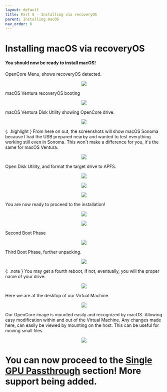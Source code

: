 ```yaml
---
layout: default
title: Part 5 - Installing via recoveryOS
parent: Installing macOS
nav_order: 6
---
```


# Installing macOS via recoveryOS
#### You should now be ready to install macOS!

OpenCore Menu, shows recoveryOS detected.

<p align="center">
  <img src="../../assets/OpenCoreVMBootRecovery.png">
</p>

macOS Ventura recoveryOS booting

<p align="center">
  <img src="../../assets/BootingRecovery.png">
</p>

macOS Ventura Disk Utility showing OpenCore drive.

<p align="center">
  <img src="../../assets/macOSRecoveryDiskUtility.png">
</p>

{: .highlight }
From here on out, the screenshots will show macOS Sonoma because I had the USB prepared nearby and wanted to test everything working still even in Sonoma. This won't make a difference for you, it's the same for macOS Ventura.

<p align="center">
  <img src="../../assets/OpenCoreSonomaRecoveryBoot.png">
</p>

Open Disk Utility, and format the target drive to APFS.

<p align="center">
  <img src="../../assets/macOSRecoveryFormatInstallTarget.png">
</p>

<p align="center">
  <img src="../../assets/macOSRecoveryFormatInstallTarget2.png">
</p>

<p align="center">
  <img src="../../assets/macOSRecoveryFormatInstallTarget3.png">
</p>

You are now ready to proceed to the installation!

<p align="center">
  <img src="../../assets/OpenCoreSonomaRecoveryInstallation1.png">
</p>

<p align="center">
  <img src="../../assets/OpenCoreSonomaRecoveryInstallation2.png">
</p>

Second Boot Phase

<p align="center">
  <img src="../../assets/OpenCoreSonomaSecondBootPhase.png">
</p>

Third Boot Phase, further unpacking.

<p align="center">
  <img src="../../assets/OpenCoreSonomaThirdBootPhase.png">
</p>

{: .note }
You may get a fourth reboot, if not, eventually, you will the proper name of your drive:

<p align="center">
  <img src="../../assets/OpenCoreSonomaInstallationComplete.png">
</p>

Here we are at the desktop of our Virtual Machine.

<p align="center">
  <img src="../../assets/macOSSonomaDesktop.png">
</p>

Our OpenCore image is mounted easily and recognized by macOS. Allowing easy modification within and out of the Virtual Machine. Any changes made here, can easily be viewed by mounting on the host. This can be useful for moving small files.

<p align="center">
  <img src="../../assets/macOSSonomaNoMountEFIneeded.png">
</p>

<h1>You can now proceed to the <a href="../07-SingleGPUPassthrough/">Single GPU Passthrough</a> section! More support being added.</h1>